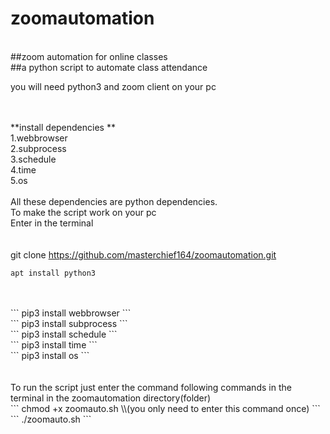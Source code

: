 # zoomautomation
<br>
##zoom automation for online classes
<br>
##a python script to automate class attendance
<br>

you will need python3 and zoom client on your pc
<br>
<br>
<br>


**install dependencies **
<br>
1.webbrowser
<br>
2.subprocess
<br>
3.schedule
<br>
4.time
<br>
5.os
<br>
<br>
All these dependencies are python dependencies.
<br>
To make the script work on your pc
<br>
Enter in the terminal 
<br>
<br>
<br>
git clone https://github.com/masterchief164/zoomautomation.git
<br>
```
apt install python3
```
<br>
<br>
```
pip3 install webbrowser
```
<br>
```
pip3 install subprocess
```
<br>
```
pip3 install schedule
```
<br>
```
pip3 install time
```
<br>
```
pip3 install os
```
<br>
<br>
<br>
To run the script just enter the command following commands in the terminal in the zoomautomation directory(folder)
<br>
```
chmod +x zoomauto.sh  \\(you only need to enter this command once)
```
<br>
```
./zoomauto.sh
```
